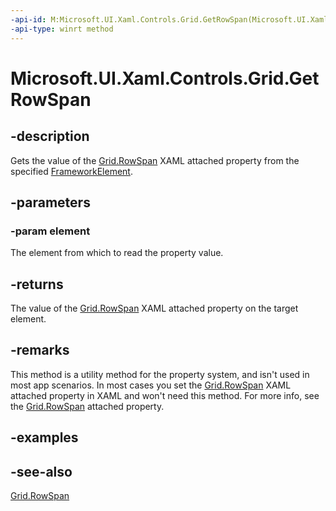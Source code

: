 ```yaml
---
-api-id: M:Microsoft.UI.Xaml.Controls.Grid.GetRowSpan(Microsoft.UI.Xaml.FrameworkElement)
-api-type: winrt method
---
```


<!-- Method syntax
public int GetRowSpan(Windows.UI.Xaml.FrameworkElement element)
-->

# Microsoft.UI.Xaml.Controls.Grid.GetRowSpan

## -description
Gets the value of the [Grid.RowSpan](/uwp/api/microsoft.ui.xaml.controls.grid#xaml-attached-properties) XAML attached property from the specified [FrameworkElement](../microsoft.ui.xaml/frameworkelement.md).

## -parameters
### -param element
The element from which to read the property value.

## -returns
The value of the [Grid.RowSpan](/uwp/api/microsoft.ui.xaml.controls.grid#xaml-attached-properties) XAML attached property on the target element.

## -remarks
This method is a utility method for the property system, and isn't used in most app scenarios. In most cases you set the [Grid.RowSpan](/uwp/api/microsoft.ui.xaml.controls.grid#xaml-attached-properties) XAML attached property in XAML and won't need this method. For more info, see the [Grid.RowSpan](/uwp/api/microsoft.ui.xaml.controls.grid#xaml-attached-properties) attached property.

## -examples

## -see-also
[Grid.RowSpan](/uwp/api/microsoft.ui.xaml.controls.grid#xaml-attached-properties)
